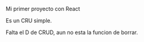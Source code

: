 Mi primer proyecto con React

Es un CRU simple.

Falta el D de CRUD, aun no esta la funcion de borrar.
